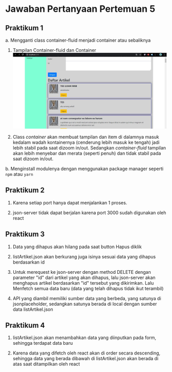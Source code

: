 # Jawaban Pertanyaan Pertemuan 5

## Praktikum 1

a. Mengganti class container-fluid menjadi container atau sebaliknya

1. Tampilan Container-fluid dan Container
   <img src="1.1.jpg">

2. Class <i> container </i> akan membuat tampilan dan item di dalamnya masuk kedalam wadah kontainernya (cenderung lebih masuk ke tengah) jadi lebih stabil pada saat dizoom in/out. Sedangkan <i> container-fluid</i> tampilan akan lebih menyebar dan merata (seperti penuh) dan tidak stabil pada saat dizoom in/out.

b. Menginstall modulenya dengan menggunakan package manager seperti `npm` atau `yarn`

## Praktikum 2

1. Karena setiap port hanya dapat menjalankan 1 proses.

2. json-server tidak dapat berjalan karena port 3000 sudah digunakan oleh react

## Praktikum 3

1. Data yang dihapus akan hilang pada saat button Hapus diklik

2. listArtikel.json akan berkurang juga isinya sesuai data yang dihapus berdasarkan id

3. Untuk merequest ke json-server dengan method DELETE dengan parameter "id" dari artikel yang akan dihapus, lalu json-server akan menghapus artikel berdasarkan "id" tersebut yang dikirimkan.
   Lalu Menfetch semua data baru (data yang telah dihapus tidak ikut terambil)

4. API yang diambil memiliki sumber data yang berbeda, yang satunya di jsonplaceholder, sedangkan satunya berada di local dengan sumber data listArtikel.json

## Praktikum 4

1. listArtikel.json akan menambahkan data yang diinputkan pada form, sehingga terdapat data baru

2. Karena data yang difetch oleh react akan di order secara descending, sehingga data yang berada dibawah di listArtikel.json akan berada di atas saat ditampilkan oleh react

